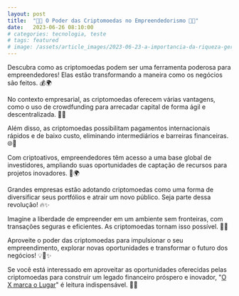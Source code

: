 ```yaml
---
layout: post
title:  "💪💼 O Poder das Criptomoedas no Empreendedorismo 🚀💡"
date:   2023-06-26 08:10:00
# categories: tecnologia, teste
# tags: featured
# image: /assets/article_images/2023-06-23-a-importancia-da-riqueza-geracional/opportunities.jpg
---
```

Descubra como as criptomoedas podem ser uma ferramenta poderosa para empreendedores! Elas estão transformando a maneira como os negócios são feitos. 💰🌍

No contexto empresarial, as criptomoedas oferecem várias vantagens, como o uso de crowdfunding para arrecadar capital de forma ágil e descentralizada. 🙌💸

Além disso, as criptomoedas possibilitam pagamentos internacionais rápidos e de baixo custo, eliminando intermediários e barreiras financeiras. 🌐💱

Com criptoativos, empreendedores têm acesso a uma base global de investidores, ampliando suas oportunidades de captação de recursos para projetos inovadores. 💼🌍

Grandes empresas estão adotando criptomoedas como uma forma de diversificar seus portfólios e atrair um novo público. Seja parte dessa revolução! 🔥✨

Imagine a liberdade de empreender em um ambiente sem fronteiras, com transações seguras e eficientes. As criptomoedas tornam isso possível. 💪🚀

Aproveite o poder das criptomoedas para impulsionar o seu empreendimento, explorar novas oportunidades e transformar o futuro dos negócios! 💡💼✨

Se você está interessado em aproveitar as oportunidades oferecidas pelas criptomoedas para construir um legado financeiro próspero e inovador, "[O X marca o Lugar](https://middlex.com.br/andrei/ebook-o-x-marca-o-lugar)" é leitura indispensável. 💪🔗
